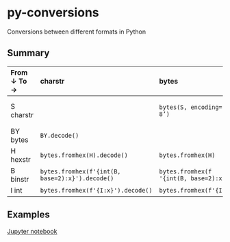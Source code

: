# py-conversions
Conversions between different formats in Python

## Summary

|From ↓ To →|charstr|bytes|hexstr|binstr|int|
|:----------|:------|:----|:-----|:-----|:--|
|S charstr||`bytes(S, encoding=’utf-8’)`|`bytes(S, encoding=’utf-8’).hex()`|`f"{int(bytes(S, encoding='utf-8').hex(), base=16):b}"`|`int(bytes(S, encoding='utf-8').hex(), base=16)`|
|BY bytes|`BY.decode()`||`BY.hex()`|`f'{int(BY.hex(), base=16):b}'`|`int(BY.hex(), base=16)`|
|H hexstr|`bytes.fromhex(H).decode()`|`bytes.fromhex(H)`||`f'{int(H, base=16):b}'`|`int(H, base=16)`|
|B binstr|`bytes.fromhex(f'{int(B, base=2):x}').decode()`|`bytes.fromhex(f '{int(B, base=2):x}')`|`f'{int(B, base=2):x}'`||`int(B, base=2)`|
|I int|`bytes.fromhex(f'{I:x}').decode()`|`bytes.fromhex(f'{I:x}')`|`f'{I:x}'`|`f'{I:b}'`||

## Examples
[Jupyter notebook](BinaryHexASCIIetc.ipynb)
